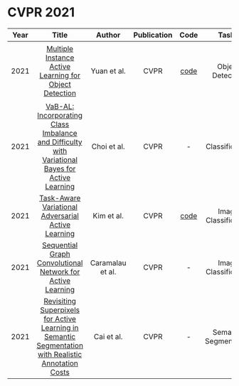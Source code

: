 # CVPR 2021

| Year |                                                       Title                                                       |   Author    | Publication | Code | Tasks | Notes | Datasets| Notions |
|:----:|:-----------------------------------------------------------------------------------------------------------------:|:-----------:|:-----------:|:----:|:----:|:-----:|:-----:|:-----:|
| 2021 |                       [Multiple Instance Active Learning for Object Detection](https://ieeexplore.ieee.org/document/9577904)                        |   Yuan et al.    |    CVPR     |   [code](https://github.com/yuantn/MI-AOD)   |   Object Detection   |   `instance-level uncertainty`, `RetinaNet `, `Multiple Instance`, `PT+FT`, `Hard`    |   PASCAL VOC 2007， PASCAL VOC 2012， MS COCO    |       |
| 2021 |   [VaB-AL: Incorporating Class Imbalance and Difficulty with Variational Bayes for Active Learning](https://ieeexplore.ieee.org/document/9577648)   |   Choi et al.    |    CVPR     |                      -                       |  Classification     |  `Bayes’ rule`, `VAE`, `None`, `PT+FT`, `Hrad`     |   CIFAR-10 and CIFAR-100, University surface defect classification dataset (NEU)    |    Bayes’ rule, class imbalance    |
| 2021 |                         [Task-Aware Variational Adversarial Active Learning](https://ieeexplore.ieee.org/document/9578438)                          |    Kim et al.    |    CVPR     | [code](https://github.com/cubeyoung/TA-VAAL)  |  Image Classification    | `loss prediction`, `VAE`, `Adversarial`, `PT+FT`, `Hard`      |  CI- FAR10, CIFAR100     |       |
| 2021 |                     [Sequential Graph Convolutional Network for Active Learning](https://ieeexplore.ieee.org/document/9577805)                      | Caramalau et al. |    CVPR     |                      -                       |  Image Classification    |  `Hybrid`, `GCN`, `None`, `PT+FT`, `Hard`     |   CIFAR-10, CIFAR-100, SVHN, FashionMNIST    |       |
| 2021 | [Revisiting Superpixels for Active Learning in Semantic Segmentation with Realistic Annotation Costs](https://ieeexplore.ieee.org/document/9577463) |    Cai et al.    |    CVPR     |                      -                       |  Semantic Segmentation    | `informative`, `DeepLabv3+ with Xception-65`, `None`, `PT+FT`, `Hard`     |  Cityscaps, PASCAL VOC 2012     |       |
